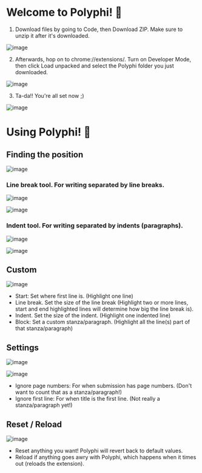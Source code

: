 # Welcome to Polyphi! 👋

1. Download files by going to Code, then Download ZIP. Make sure to unzip it after it's downloaded.

![image](https://github.com/ACulturedSwine/polyphi/assets/98501518/77b8bb9a-715d-4bc3-a513-8990683452db)

2. Afterwards, hop on to chrome://extensions/. Turn on Developer Mode, then click Load unpacked and select the Polyphi folder you just downloaded.

![image](https://github.com/ACulturedSwine/polyphi/assets/98501518/ea871c44-f0cb-41bf-83bc-da1275c46f1c)

3. Ta-da!! You're all set now ;)

![image](https://github.com/ACulturedSwine/polyphi/assets/98501518/daceea64-de95-41a1-be5c-052ade35da8c)

# Using Polyphi! 🔎

## Finding the position

![image](https://github.com/ACulturedSwine/polyphi/assets/98501518/f997f864-43ce-4da7-a98e-7f4c724ec9ad)

### Line break tool. For writing separated by line breaks.

![image](https://github.com/ACulturedSwine/polyphi/assets/98501518/c7e78bdf-3d57-4a67-9b47-4a5b0e004603)

![image](https://github.com/ACulturedSwine/polyphi/assets/98501518/f402162b-fa58-458a-94b5-5992e6f8a6b7)


### Indent tool. For writing separated by indents (paragraphs).

![image](https://github.com/ACulturedSwine/polyphi/assets/98501518/df0d5070-1552-4673-964a-8d2c1a893f1f)

![image](https://github.com/ACulturedSwine/polyphi/assets/98501518/70cdbf20-1485-49a4-8254-8cee39399ab2)


## Custom

![image](https://github.com/ACulturedSwine/polyphi/assets/98501518/b50a3b08-24a9-48fc-b73e-f8cda9406803)

* Start: Set where first line is. (Highlight one line)
* Line break. Set the size of the line break (Highlight two or more lines, start and end highlighted lines will determine how big the line break is).
* Indent. Set the size of the indent. (Highlight one indented line)
* Block: Set a custom stanza/paragraph. (Highlight all the line(s) part of that stanza/paragraph)

## Settings

![image](https://github.com/ACulturedSwine/polyphi/assets/98501518/f97ce6fa-8cd8-4ec1-878a-4f85f49d12b3)

![image](https://github.com/ACulturedSwine/polyphi/assets/98501518/af2e7da3-e567-4442-baee-981dacca4cf2)

* Ignore page numbers: For when submission has page numbers. (Don't want to count that as a stanza/paragraph!)
* Ignore first line: For when title is the first line. (Not really a stanza/paragraph yet!)

## Reset / Reload

![image](https://github.com/ACulturedSwine/polyphi/assets/98501518/b52a623d-ee3f-4d32-b06b-88f3c0c8f866)


* Reset anything you want! Polyphi will revert back to default values.
* Reload if anything goes awry with Polyphi, which happens when it times out (reloads the extension).
